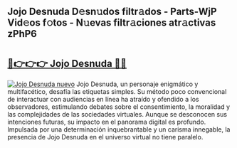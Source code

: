 ## Jojo Desnuda D𝚎sn𝚞dos filtr𝚊dos - Parts-WjP Vid𝚎os f𝚘tos - N𝚞evas filtr𝚊ciones atr𝚊ctivas zPhP6

# <h2><a href="http://mb6eap.tromn.icu/?c=Jojo+Desnuda">🔗👉👉👉 Jojo Desnuda 🔗🔗</a></h2>

[![Jojo Desnuda nuevo](https://i.imgur.com/pEAQMta.gif)](http://mb6eap.tromn.icu/?c=Jojo+Desnuda)
Jojo Desnuda, un personaje enigmático y multifacético, desafía las etiquetas simples. Su método poco convencional de interactuar con audiencias en línea ha atraído y ofendido a los observadores, estimulando debates sobre el consentimiento, la moralidad y las complejidades de las sociedades virtuales. Aunque se desconocen sus intenciones futuras, su impacto en el panorama digital es profundo. Impulsada por una determinación inquebrantable y un carisma innegable, la presencia de Jojo Desnuda en el universo virtual no tiene paralelo.
